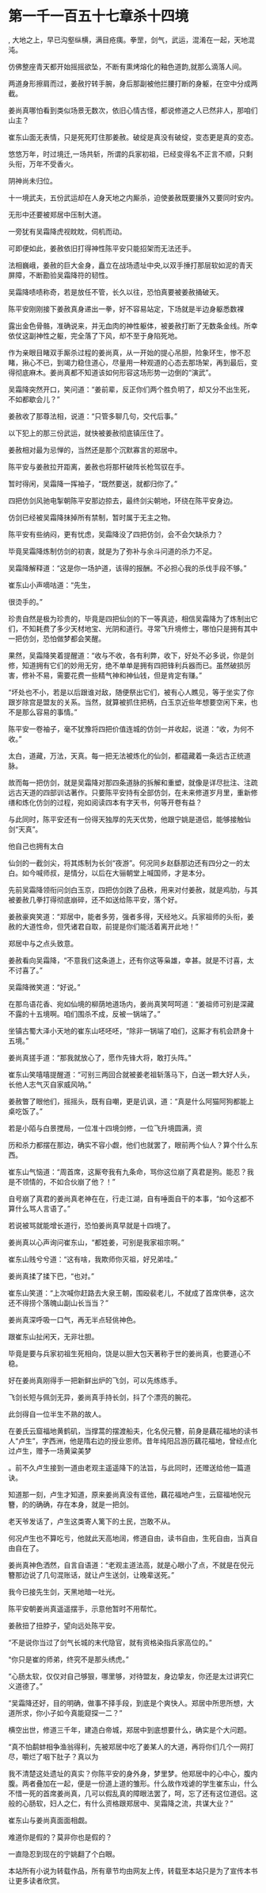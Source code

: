 # 第一千一百五十七章杀十四境
,  大地之上，早已沟壑纵横，满目疮痍。拳罡，剑气，武运，混淆在一起，天地混沌。
   仿佛整座青天都开始摇摇欲坠，不断有熏烤熔化的釉色道韵,就那么滴落人间。
   两道身形擦肩而过，姜赦拧转手腕，身后那副被他拦腰打断的身躯，在空中分成两截。
   姜尚真哪怕看到类似场景无数次，依旧心情古怪，都说修道之人已然非人，那咱们山主？
   崔东山面无表情，只是死死盯住那姜赦。破绽是真没有破绽，变态更是真的变态。
   悠悠万年，时过境迁,一场共斩，所谓的兵家初祖，已经变得名不正言不顺，只剩头衔，万年不受香火。
   阴神尚未归位。
   十一境武夫，五份武运却在人身天地之内厮杀，迫使姜赦既要攘外又要同时安内。
   无形中还要被郑居中压制大道。
   一旁犹有吴霜降虎视眈眈，伺机而动。
   可即便如此，姜赦依旧打得神性陈平安只能招架而无法还手。
   法相巍峨，姜赦的巨大金身，矗立在战场遗址中央,以双手捶打那层软如泥的青天屏障，不断勘验吴霜降符的韧性。
   吴霜降啧啧称奇，若是放任不管，长久以往，恐怕真要被姜赦捅破天。
   陈平安刚刚接下姜赦真身递出一拳，好不容易站定，下场就是半边身躯悉数裸
   露出金色骨骼，准确说来，并无血肉的神性躯体，被姜赦打断了无数条金线。所幸依仗这副神性之躯，完全落了下风，却不至于身陷死地。
   作为亲眼目睹双手厮杀过程的姜尚真，从一开始的提心吊胆，险象环生，惨不忍睹，揪心不已，到竭力稳住道心，尽量用一种观道的心态去那场架，再到最后，变得彻底麻木。姜尚真都不知道该如何形容这场形势一边倒的“演武”。
   吴霜降突然开口，笑问道：“姜前辈，反正你们两个胜负明了，却又分不出生死，不如都歇会儿？”
   姜赦收了那尊法相，说道：“只管多聊几句，交代后事。”
   以下犯上的那三份武运，就快被姜赦彻底镇压住了。
   姜赦相对最为忌惮的，当然还是那个沉默寡言的郑居中。
   陈平安与姜赦拉开距离，姜赦也将那杆破阵长枪驾驭在手。
   暂时得闲，吴霜降一挥袖子，“既然要送，就都归你了。”
   四把仿剑风驰电掣朝陈平安那边掠去，最终剑尖朝地，环绕在陈平安身边。
   仿剑已经被吴霜降抹掉所有禁制，暂时属于无主之物。
   陈平安有些纳闷，更有忧虑，吴霜降没了四把仿剑，会不会欠缺杀力？
   毕竟吴霜降炼制仿剑的初衷，就是为了弥补与余斗问道的杀力不足。
   吴霜降解释道：“这是你一场护道，该得的报酬。不必担心我的杀伐手段不够。”
   崔东山小声嘀咕道：“先生，
   很烫手的。”
   珍贵自然是极为珍贵的，毕竟是四把仙剑的下一等真迹，相信吴霜降为了炼制出它们，不知耗费了多少天材地宝、光阴和道行。寻常飞升境修士，哪怕只是拥有其中一把仿剑，恐怕做梦都会笑醒。
   果然，吴霜降笑着提醒道：“收与不收，各有利弊，收下，好处不必多说，你是剑修，知道拥有它们的妙用无穷，绝不单单是拥有四把锋利兵器而已。虽然破损厉害，修补不易，需要花费一些精气神和神仙钱，但是肯定有赚。”
   “坏处也不小，若是以后跟谁对敌，随便祭出它们，被有心人瞧见，等于坐实了你跟岁除宫是盟友的关系。当然，就算被抓住把柄，白玉京近些年想要空闲下来，也不是那么容易的事情。”
   陈平安一卷袖子，毫不犹豫将四把价值连城的仿剑一并收起，说道：“收，为何不收。”
   太白，道藏，万法，天真。每一把无法被炼化的仙剑，都蕴藏着一条远古正统道脉。
   故而每一把仿剑，就是吴霜降对那四条道脉的拆解和重塑，就像是详尽批注、注疏远古天道的四部训诂著作。只要陈平安持有全部仿剑，在未来修道岁月里，重新修缮和炼化仿剑的过程，宛如阅读四本有字天书，何等开卷有益？
   与此同时，陈平安还有一份得天独厚的先天优势，他跟宁姚是道侣，能够接触仙剑“天真”。
   他自己也拥有太白
   仙剑的一截剑尖，将其炼制为长剑“夜游”。何况同乡赵繇那边还有四分之一的太白。如今喊师叔，是情分，以后在大骊朝堂上喊国师，才是本分。
   先前吴霜降领衔问剑白玉京，四把仿剑跌了品秩，用来对付姜赦，就是鸡肋，与其被姜赦几拳打得彻底崩碎，还不如送给陈平安，落个好。
   姜赦豪爽笑道：“郑居中，能者多劳，强者多得，天经地义。兵家祖师的头衔，姜赦的大道性命，但凭诸君自取，前提是你们能活着离开此地！”
   郑居中与之点头致意。
   姜赦看向吴霜降，“不意我们这条道上，还有你这等枭雄，幸甚。就是不讨喜，太不讨喜了。”
   吴霜降微笑道：“好说。”
   在那鸟语花香、宛如仙境的柳荫地道场内，姜尚真笑呵呵道：“姜祖师可别是深藏不露的十五境啊。咱们围杀不成，反被一锅端了。”
   坐镇古蜀大泽小天地的崔东山呸呸呸，“除非一锅端了咱们，这厮才有机会跻身十五境。”
   姜尚真搓手道：“那我就放心了，愿作先锋大将，敢打头阵。”
   崔东山笑嘻嘻提醒道：“可别三两回合就被姜老祖斩落马下，白送一颗大好人头，长他人志气灭自家威风呐。”
   姜赦瞥了眼他们，摇摇头，既有自嘲，更是讥讽，道：“真是什么阿猫阿狗都能上桌吃饭了。”
   若是小陌与白景搅局，一位准十四境剑修，一位飞升境圆满，资
   历和杀力都摆在那边，确实不容小觑，他们也就罢了，眼前两个仙人？算个什么东西。
   崔东山气恼道：“周首席，这厮夸我有九条命，骂你这位崩了真君是狗。能忍？我是不领情的，不如合伙崩了他？！”
   自号崩了真君的姜尚真老神在在，行走江湖，自有唾面自干的本事，“如今这都不算什么骂人言语了。”
   若说被骂就能增长道行，恐怕姜尚真早就是十四境了。
   姜尚真以心声询问崔东山，“都姓姜，可别是我家祖宗啊。”
   崔东山贱兮兮道：“这有啥，我欺师你灭祖，好兄弟哇。”
   姜尚真揉了揉下巴，“也对。”
   崔东山笑道：“上次喊你赶路去大泉王朝，围殴裴老儿，不就成了首席供奉，这次还不得捞个落魄山副山长当当？”
   姜尚真深呼吸一口气，再无半点轻佻神色。
   跟崔东山扯闲天，无非壮胆。
   毕竟是要与兵家初祖生死相向，饶是以胆大包天著称于世的姜尚真，也要道心不稳。
   好在姜尚真刚得手一把新鲜出炉的飞剑，可以先练练手。
   飞剑长短与佩剑无异，姜尚真手持长剑，抖了个漂亮的腕花。
   此剑得自一位半生不熟的故人。
   在姜氏云窟福地黄鹤矶，当撑蒿的摆渡船夫，化名倪元簪，前身是藕花福地的读书人“卢生”，字西洲，他是隋右边的授业恩师。昔年纯阳吕游历藕花福地，曾经点化过卢生，赠予一场黄粱美梦
   。前不久卢生接到一道由老观主遥遥降下的法旨，与此同时，还赠送给他一篇道诀。
   知道那一刻，卢生才知道，原来姜尚真没有诓他，藕花福地卢生，云窟福地倪元簪，的的确确，存在本身，就是一把剑。
   老天爷发话了，卢生这类寄人篱下的土民，岂敢不从。
   何况卢生也不算吃亏，他就此天高地阔，修道自由，读书自由，生死自由，当真自由自在了。
   姜尚真神色洒然，自言自语道：“老观主道法高，就是心眼小了点，不就是在倪元簪那边说了几句混账话，就让卢生送剑，让晚辈送死。”
   我今已接先生剑，天黑地暗一吐光。
   陈平安朝姜尚真遥遥摆手，示意他暂时不用帮忙。
   姜赦扭了扭脖子，望向远处陈平安。
   “不是说你当过了剑气长城的末代隐官，就有资格染指兵家高位的。”
   “你只是崔的师弟，终究不是那头绣虎。”
   “心肠太软，仅仅对自己够狠，哪里够，对待盟友，身边挚友，你还是太过讲究仁义道德了。”
   “吴霜降还好，目的明确，做事不择手段，到底是个爽快人。郑居中所思所想，大道所求，你小子如今真能窥探一二？”
   横空出世，修道三千年，建造白帝城，郑居中到底想要什么，确实是个大问题。
   “真不怕鹬蚌相争渔翁得利，先被郑居中吃了姜某人的大道，再将你们几个一网打尽，嚼烂了咽下肚子？真以为
   我不清楚这处遗址的真实？你陈平安的身外身，梦里梦。他郑居中的心中心，腹内腹。两者叠加在一起，便是一份道上道的雏形。什么故作戏谑的学生崔东山，什么不惜一死的首席姜尚真，几可以假乱真的障眼法罢了，呵，忘了还有这位道侣。这般的心肠软，妇人之仁，有什么资格跟郑居中、吴霜降之流，共谋大业？”
   崔东山与姜尚真面面相觑。
   难道你是假的？莫非你也是假的？
   一直隐忍到现在的宁姚翻了个白眼。
  本站所有小说为转载作品，所有章节均由网友上传，转载至本站只是为了宣传本书让更多读者欣赏。